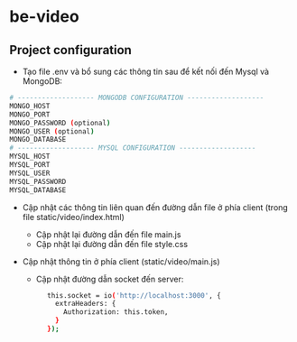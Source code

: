 # be-video

## Project configuration
  - Tạo file .env và bổ sung các thông tin sau để kết nối đến Mysql và MongoDB:
```bash
# ------------------- MONGODB CONFIGURATION -------------------
MONGO_HOST
MONGO_PORT
MONGO_PASSWORD (optional)
MONGO_USER (optional)
MONGO_DATABASE
# ------------------- MYSQL CONFIGURATION -------------------
MYSQL_HOST
MYSQL_PORT
MYSQL_USER
MYSQL_PASSWORD
MYSQL_DATABASE
```
  - Cập nhật các thông tin liên quan đến đường dẫn file ở phía client (trong file static/video/index.html)
      + Cập nhật lại đường dẫn đến file main.js
      + Cập nhật lại đường dẫn đến file style.css

  - Cập nhật thông tin ở phía client (static/video/main.js)
      + Cập nhật đường dẫn socket đến server:
      ```bash
            this.socket = io('http://localhost:3000', {
              extraHeaders: {
                Authorization: this.token,
              }
            });
       ```
   
        
